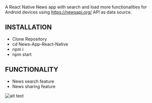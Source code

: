 A React Native News app with search and load more functionalities for Android devices using https://newsapi.org/ API as data source.



## INSTALLATION

- Clone Repository
- cd News-App-React-Native
- npm i
- npm start

## FUNCTIONALITY

- News search feature
- News sharing feature

![alt text](https://github.com/[username]/[reponame]/blob/[branch]/image.jpg?raw=true)
